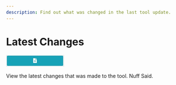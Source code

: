 ```yaml
---
description: Find out what was changed in the last tool update.
---
```


# Latest Changes

![Latest Changes Button](../.gitbook/assets/latestchanges.jpg)

View the latest changes that was made to the tool. Nuff Said.

